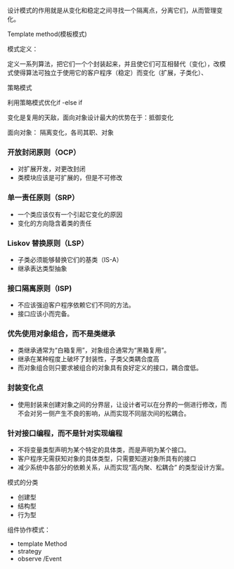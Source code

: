 设计模式的作用就是从变化和稳定之间寻找一个隔离点，分离它们，从而管理变化。

Template method(模板模式)



模式定义：

定义一系列算法，把它们一个个封装起来，并且使它们可互相替代（变化），改模式使得算法可独立于使用它的客户程序（稳定）而变化（扩展，子类化）、



策略模式

利用策略模式优化if -else if



变化是复用的天敌，面向对象设计最大的优势在于：抵御变化



面向对象： 隔离变化，各司其职、对象



### 

### 开放封闭原则（OCP）

- 对扩展开发，对更改封闭
- 类模块应该是可扩展的，但是不可修改

### 单一责任原则（SRP）

- 一个类应该仅有一个引起它变化的原因
- 变化的方向隐含着类的责任

### Liskov 替换原则（LSP）

- 子类必须能够替换它们的基类（IS-A）
- 继承表达类型抽象

### 接口隔离原则（ISP)

- 不应该强迫客户程序依赖它们不同的方法。
- 接口应该小而完备。

### 优先使用对象组合，而不是类继承

- 类继承通常为“白箱复用”，对象组合通常为“黑箱复用”。
- 继承在某种程度上破坏了封装性，子类父类耦合度高
- 而对象组合则只要求被组合的对象具有良好定义的接口，耦合度低。

### 封装变化点

- 使用封装来创建对象之间的分界层，让设计者可以在分界的一侧进行修改，而不会对另一侧产生不良的影响，从而实现不同层次间的松耦合。

### 针对接口编程，而不是针对实现编程

- 不将变量类型声明为某个特定的具体类，而是声明为某个接口。
- 客户程序无需获知对象的具体类型，只需要知道对象所具有的接口
- 减少系统中各部分的依赖关系，从而实现“高内聚、松耦合” 的类型设计方案。





模式的分类

- 创建型
- 结构型
- 行为型

组件协作模式：

- template Method
- strategy
- observe /Event

